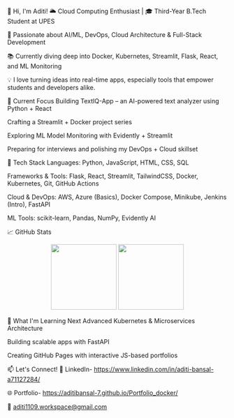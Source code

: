 👋 Hi, I'm Aditi!
🌥️ Cloud Computing Enthusiast | 🎓 Third-Year B.Tech Student at UPES  

🧠 Passionate about AI/ML, DevOps, Cloud Architecture & Full-Stack Development  

📚 Currently diving deep into Docker, Kubernetes, Streamlit, Flask, React, and ML Monitoring  

💡 I love turning ideas into real-time apps, especially tools that empower students and developers alike.  


🚀 Current Focus
Building TextIQ-App – an AI-powered text analyzer using Python + React

Crafting a Streamlit + Docker project series

Exploring ML Model Monitoring with Evidently + Streamlit

Preparing for interviews and polishing my DevOps + Cloud skillset

🔧 Tech Stack
Languages: Python, JavaScript, HTML, CSS, SQL  

Frameworks & Tools: Flask, React, Streamlit, TailwindCSS, Docker, Kubernetes, Git, GitHub Actions  

Cloud & DevOps: AWS, Azure (Basics), Docker Compose, Minikube, Jenkins (Intro), FastAPI  

ML Tools: scikit-learn, Pandas, NumPy, Evidently AI  


📈 GitHub Stats
<p align="center"> <img src="https://github-readme-stats.vercel.app/api?username=aditiBansal-7&show_icons=true&theme=radical&count_private=true" height="150"/> <img src="https://github-readme-stats.vercel.app/api/top-langs/?username=aditiBansal-7&layout=compact&theme=radical" height="150"/> </p>
🌱 What I'm Learning Next
Advanced Kubernetes & Microservices Architecture

Building scalable apps with FastAPI

Creating GitHub Pages with interactive JS-based portfolios

📫 Let's Connect!
💼 LinkedIn- https://www.linkedin.com/in/aditi-bansal-a71127284/

🌐 Portfolio- https://aditibansal-7.github.io/Portfolio_docker/

📧 aditi1109.workspace@gmail.com
